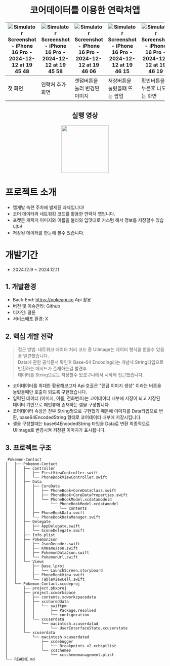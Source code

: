 
<div align="center">
   <h1>코어데이터를 이용한 연락처앱</h1>
</div>

![Simulator Screenshot - iPhone 16 Pro - 2024-12-12 at 19 45 48](https://github.com/user-attachments/assets/e6c89fc9-9142-4d8e-85c8-e3db68b06a53) |![Simulator Screenshot - iPhone 16 Pro - 2024-12-12 at 19 45 58](https://github.com/user-attachments/assets/cd2e938a-a09d-4aba-96c0-b02c89add39f) | ![Simulator Screenshot - iPhone 16 Pro - 2024-12-12 at 19 46 06](https://github.com/user-attachments/assets/a243dd78-4e5d-4ab0-8d51-cfdd8d752ca0) | ![Simulator Screenshot - iPhone 16 Pro - 2024-12-12 at 19 46 15](https://github.com/user-attachments/assets/22547881-bbab-476b-80e2-a253f972e8aa) | ![Simulator Screenshot - iPhone 16 Pro - 2024-12-12 at 19 46 19](https://github.com/user-attachments/assets/38b4ae39-eb91-4211-9c86-0b5e402344b4)
--- | --- | --- | --- | --- |
첫 화면 | 연락처 추가화면 | 랜덤버튼을 눌러 변경된 이미지| 저장버튼을 눌렀을떄 뜨는 팝업|확인버튼을 누른후 나오는 화면
<div align="center">
   <h2>실행 영상</h1>
</div>
<div align="center">
  <img src="https://github.com/user-attachments/assets/9c6c26a8-5e3b-4156-89fc-4ca1fb374743" width="150">
</div>

# 프로젝트 소개
* 앱개발 숙련 주차에 발제된 과제입니다!
* 코어 데이터와 네트워킹 코드를 활용한 연락처 앱입니다.
* 포켓몬 캐릭저 이미지와 이름을 불러와 입맛대로 커스텀 해서 정보를 저장할수 있습니다!
* 저장된 데이터를 한눈에 볼수 있습니다.

# 개발기간
* 2024.12.9 ~ 2024.12.11
 ## 1. 개발환경
  * Back-End: https://pokeapi.co Api 활용
  * 버전 및 이슈관라: Github
  * 디자인: 클론
  * 서비스배포 환경: X
## 2. 핵심 개발 전략
>접근 방법: 네트워크 데이터 처리 코드 중 UIImage는 데이터 형식을 받을수 있음을 발견했습니다.  
Data에 관한 공식문서 확인후 Base-64 Encoding라는 개념내 String타입으로 반환하는 메서드가 존재하는걸 발견후  
>데이터를 String으로도 저장할수 있겠구나에서 시작해 접근했습니다.
* 코어데이터를 최대한 활용해보고자 Api 호출은 "랜덤 이미지 생성" 이라는 버튼을 눌렀을때만 호출이 되도록 구현했습니다.
* 입력된 데이터 (이미지, 이름, 전화번호)는 코어데이터 내부에 저장이 되고 저장된 데이터 기반으로 메인뷰에 존재하는 셀을 구성합니다.
* 코어데이터 속성은 전부 String형으로 구현했기 때문에 이미지를 Data타입으로 변환, base64EncodedString 형태로 코어테이터 내부에 저장시킵니다.
* 셀을 구성할때는 base64EncodedString 타입을 Data로 변환 최종적으로 UIImage로 변경시켜 저장된 이미지가 표시됩니다.

## 3. 프로젝트 구조
```shell
 Pokemon-Contact
│   ├── Pokemon-Contact
│   │   ├── Controller
│   │   │   ├── FirstViewController.swift
│   │   │   └── PhoneBookViewController.swift
│   │   ├── Data
│   │   │   ├── CoreData
│   │   │   │   ├── PhoneBook+CoreDataClass.swift
│   │   │   │   ├── PhoneBook+CoreDataProperties.swift
│   │   │   │   └── PhoneBookModel.xcdatamodeld
│   │   │   │       └── PhoneBookModel.xcdatamodel
│   │   │   │           └── contents
│   │   │   ├── PhoneBookData.swift
│   │   │   └── PhoneBookDataManager.swift
│   │   ├── Delegate
│   │   │   ├── AppDelegate.swift
│   │   │   └── SceneDelegate.swift
│   │   ├── Info.plist
│   │   ├── PokemonJson
│   │   │   ├── JsonDecoder.swift
│   │   │   ├── KRNameJson.swift
│   │   │   ├── PokemonDataJson.swift
│   │   │   └── PokemonUrl.swift
│   │   └── Views
│   │       ├── Base.lproj
│   │       │   └── LaunchScreen.storyboard
│   │       ├── PhoneBookView.swift
│   │       └── TableViewCell.swift
│   └── Pokemon-Contact.xcodeproj
│       ├── project.pbxproj
│       ├── project.xcworkspace
│       │   ├── contents.xcworkspacedata
│       │   ├── xcshareddata
│       │   │   └── swiftpm
│       │   │       ├── Package.resolved
│       │   │       └── configuration
│       │   └── xcuserdata
│       │       └── macintosh.xcuserdatad
│       │           └── UserInterfaceState.xcuserstate
│       └── xcuserdata
│           └── macintosh.xcuserdatad
│               ├── xcdebugger
│               │   └── Breakpoints_v2.xcbkptlist
│               └── xcschemes
│                   └── xcschememanagement.plist
└── README.md
```
